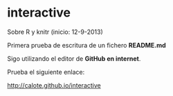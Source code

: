 interactive
===========

Sobre R y knitr (inicio: 12-9-2013)

Primera prueba de escritura de un fichero **README.md**

Sigo utilizando el editor de **GitHub en internet**.

Prueba el siguiente enlace: 

http://calote.github.io/interactive



